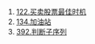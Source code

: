 1. [122.买卖股票最佳时机](https://github.com/Sihan-Tan/-algorithm-learning/blob/master/122.%E4%B9%B0%E5%8D%96%E8%82%A1%E7%A5%A8%E7%9A%84%E6%9C%80%E4%BD%B3%E6%97%B6%E6%9C%BA-ii.js)
2. [134.加油站](https://github.com/Sihan-Tan/-algorithm-learning/blob/master/134.%E5%8A%A0%E6%B2%B9%E7%AB%99.js)
3. [392.判断子序列](https://github.com/Sihan-Tan/-algorithm-learning/blob/master/392.%E5%88%A4%E6%96%AD%E5%AD%90%E5%BA%8F%E5%88%97.js)
